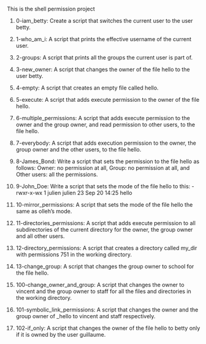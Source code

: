 This is the shell permission project

1. 0-iam_betty: Create a script that switches the current user to the user betty.

2. 1-who_am_i: A script that prints the effective username of the current user.

3. 2-groups: A script that prints all the groups the current user is part of.

4. 3-new_owner: A script that changes the owner of the file hello to the user betty.

5. 4-empty: A script that creates an empty file called hello.

6. 5-execute: A script that adds execute permission to the owner of the file hello.

7. 6-multiple_permissions: A script that adds execute permission to the owner and the group owner, and read permission to other users, to the file hello.

8. 7-everybody: A script that adds execution permission to the owner, the group owner and the other users, to the file hello.

9. 8-James_Bond: Write a script that sets the permission to the file hello as follows: Owner: no permission at all, Group: no permission at all, and Other users: all the permissions.

10. 9-John_Doe: Write a script that sets the mode of the file hello to this: -rwxr-x-wx 1 julien julien 23 Sep 20 14:25 hello

11. 10-mirror_permissions: A script that sets the mode of the file hello the same as olleh’s mode.

12. 11-directories_permissions: A script that adds execute permission to all subdirectories of the current directory for the owner, the group owner and all other users.

13. 12-directory_permissions: A script that creates a directory called my_dir with permissions 751 in the working directory.

14. 13-change_group: A  script that changes the group owner to school for the file hello.

15. 100-change_owner_and_group: A script that changes the owner to vincent and the group owner to staff for all the files and directories in the working directory.

16. 101-symbolic_link_permissions: A script that changes the owner and the group owner of _hello to vincent and staff respectively.

17. 102-if_only: A script that changes the owner of the file hello to betty only if it is owned by the user guillaume.
